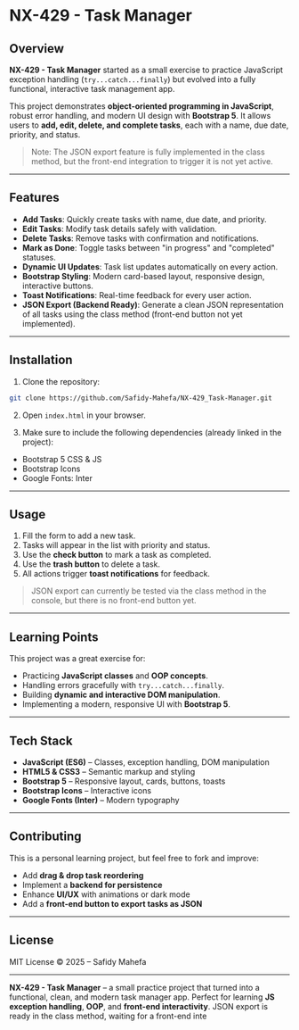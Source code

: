 # NX-429 - Task Manager

## Overview

**NX-429 - Task Manager** started as a small exercise to practice JavaScript exception handling (`try...catch...finally`) but evolved into a fully functional, interactive task management app.

This project demonstrates **object-oriented programming in JavaScript**, robust error handling, and modern UI design with **Bootstrap 5**. It allows users to **add, edit, delete, and complete tasks**, each with a name, due date, priority, and status.

> Note: The JSON export feature is fully implemented in the class method, but the front-end integration to trigger it is not yet active.

---

## Features

* **Add Tasks**: Quickly create tasks with name, due date, and priority.
* **Edit Tasks**: Modify task details safely with validation.
* **Delete Tasks**: Remove tasks with confirmation and notifications.
* **Mark as Done**: Toggle tasks between "in progress" and "completed" statuses.
* **Dynamic UI Updates**: Task list updates automatically on every action.
* **Bootstrap Styling**: Modern card-based layout, responsive design, interactive buttons.
* **Toast Notifications**: Real-time feedback for every user action.
* **JSON Export (Backend Ready)**: Generate a clean JSON representation of all tasks using the class method (front-end button not yet implemented).

---

## Installation

1. Clone the repository:

```bash
git clone https://github.com/Safidy-Mahefa/NX-429_Task-Manager.git
```

2. Open `index.html` in your browser.

3. Make sure to include the following dependencies (already linked in the project):

* Bootstrap 5 CSS & JS
* Bootstrap Icons
* Google Fonts: Inter

---

## Usage

1. Fill the form to add a new task.
2. Tasks will appear in the list with priority and status.
3. Use the **check button** to mark a task as completed.
4. Use the **trash button** to delete a task.
5. All actions trigger **toast notifications** for feedback.

> JSON export can currently be tested via the class method in the console, but there is no front-end button yet.

---

## Learning Points

This project was a great exercise for:

* Practicing **JavaScript classes** and **OOP concepts**.
* Handling errors gracefully with `try...catch...finally`.
* Building **dynamic and interactive DOM manipulation**.
* Implementing a modern, responsive UI with **Bootstrap 5**.

---

## Tech Stack

* **JavaScript (ES6)** – Classes, exception handling, DOM manipulation
* **HTML5 & CSS3** – Semantic markup and styling
* **Bootstrap 5** – Responsive layout, cards, buttons, toasts
* **Bootstrap Icons** – Interactive icons
* **Google Fonts (Inter)** – Modern typography

---

## Contributing

This is a personal learning project, but feel free to fork and improve:

* Add **drag & drop task reordering**
* Implement a **backend for persistence**
* Enhance **UI/UX** with animations or dark mode
* Add a **front-end button to export tasks as JSON**

---

## License

MIT License © 2025 – Safidy Mahefa

---

**NX-429 - Task Manager** – a small practice project that turned into a functional, clean, and modern task manager app. Perfect for learning **JS exception handling**, **OOP**, and **front-end interactivity**. JSON export is ready in the class method, waiting for a front-end inte
